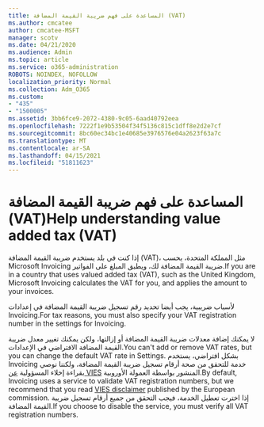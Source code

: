 ```yaml
---
title: المساعدة على فهم ضريبة القيمة المضافة (VAT)
ms.author: cmcatee
author: cmcatee-MSFT
manager: scotv
ms.date: 04/21/2020
ms.audience: Admin
ms.topic: article
ms.service: o365-administration
ROBOTS: NOINDEX, NOFOLLOW
localization_priority: Normal
ms.collection: Adm_O365
ms.custom:
- "435"
- "1500005"
ms.assetid: 3bb6fce9-2072-4380-9c05-6aad40792eea
ms.openlocfilehash: 7222f1e9b53504f34f5136c815c1dff8e2d2e7cf
ms.sourcegitcommit: 8bc60ec34bc1e40685e3976576e04a2623f63a7c
ms.translationtype: MT
ms.contentlocale: ar-SA
ms.lasthandoff: 04/15/2021
ms.locfileid: "51811623"
---
```

# <a name="help-understanding-value-added-tax-vat"></a><span data-ttu-id="37fea-102">المساعدة على فهم ضريبة القيمة المضافة (VAT)</span><span class="sxs-lookup"><span data-stu-id="37fea-102">Help understanding value added tax (VAT)</span></span>

<span data-ttu-id="37fea-103">إذا كنت في بلد يستخدم ضريبة القيمة المضافة (VAT)، مثل المملكة المتحدة، يحسب Microsoft Invoicing ضريبة القيمة المضافة لك، ويطبق المبلغ على الفواتير.</span><span class="sxs-lookup"><span data-stu-id="37fea-103">If you are in a country that uses valued added tax (VAT), such as the United Kingdom, Microsoft Invoicing calculates the VAT for you, and applies the amount to your invoices.</span></span>
  
<span data-ttu-id="37fea-104">لأسباب ضريبية، يجب أيضا تحديد رقم تسجيل ضريبة القيمة المضافة في إعدادات Invoicing.</span><span class="sxs-lookup"><span data-stu-id="37fea-104">For tax reasons, you must also specify your VAT registration number in the settings for Invoicing.</span></span>
  
<span data-ttu-id="37fea-105">لا يمكنك إضافة معدلات ضريبة القيمة المضافة أو إزالتها، ولكن يمكنك تغيير معدل ضريبة القيمة المضافة الافتراضي في الإعدادات.</span><span class="sxs-lookup"><span data-stu-id="37fea-105">You can't add or remove VAT rates, but you can change the default VAT rate in Settings.</span></span> <span data-ttu-id="37fea-106">بشكل افتراضي، يستخدم Invoicing خدمة للتحقق من صحة أرقام تسجيل ضريبة القيمة المضافة، ولكننا نوصي بقراءة إخلاء المسؤولية [عن VIES](https://go.microsoft.com/fwlink/?LinkID=841741) المنشور بواسطة العمولة الأوروبية.</span><span class="sxs-lookup"><span data-stu-id="37fea-106">By default, Invoicing uses a service to validate VAT registration numbers, but we recommend that you read [VIES disclaimer](https://go.microsoft.com/fwlink/?LinkID=841741) published by the European commission.</span></span> <span data-ttu-id="37fea-107">إذا اخترت تعطيل الخدمة، فيجب التحقق من جميع أرقام تسجيل ضريبة القيمة المضافة.</span><span class="sxs-lookup"><span data-stu-id="37fea-107">If you choose to disable the service, you must verify all VAT registration numbers.</span></span>